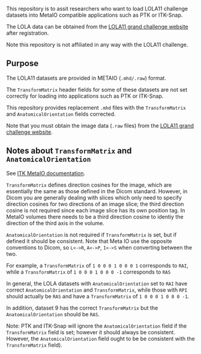 This repository is to assit researchers who want to load LOLA11 challenge datasets into MetaIO compatible applications such as PTK or ITK-Snap.

The LOLA data can be obtained from the [LOLA11 grand challenge website](https://lola11.grand-challenge.org) after registration.

Note this repository is not affiliated in any way with the LOLA11 challenge. 

## Purpose

The LOLA11 datasets are provided in METAIO (`.mhd/.raw`) format.

The `TransformMatrix` header fields for some of these datasets are not set correctly for loading into applications such as PTK or ITK-Snap.

This repository provides replacement `.mhd` files with the `TransformMatrix` and `AnatomicalOrientation` fields corrected. 

Note that you must obtain the image data (`.raw` files) from the [LOLA11 grand challenge website](https://lola11.grand-challenge.org).

## Notes about `TransformMatrix` and `AnatomicalOrientation`

See [ITK MetaIO documentation](https://itk.org/Wiki/Proposals:Orientation#Some_notes_on_the_DICOM_convention_and_current_ITK_usage).

`TransformMatrix` defines direction cosines for the image, which are essentially the same as those defined in the Dicom standard. However, in Dicom you are generally dealing with slices which only need to specify direction cosines for two directions of an image slice; the third direction cosine is not required since each image slice has its own position tag. In MetaIO volumes there needs to be a third direction cosine to identiy the direction of the third axis in the volume.

`AnatomicalOrientation` is not required if `TransformMatrix` is set, but if defined it should be consistent. Note that Meta IO use the opposite conventions to Dicom, so `L<->R`, `A<->P`, `I<->S` when converting between the two.

For example, a `TransformMatrix` of `1 0 0 0 1 0 0 0 1` corresponds to `RAI`, while a `TransformMatrix` of `1 0 0 0 1 0 0 0 -1` corresponds to `RAS`

In general, the LOLA datasets with  `AnatomicalOrientation` set to `RAI` have correct `AnatomicalOrientation` and `TransformMatrix`, while those with `RPI` should actually be `RAS` and have a `TransformMatrix` of `1 0 0 0 1 0 0 0 -1`.

In addition, dataset 9 has the correct `TransformMatrix` but the `AnatomicalOrientation` should be `RAS`.

Note: PTK and ITK-Snap will ignore the `AnatomicalOrientation` field if the `TransformMatrix` field is set; however it should always be consistent. However, the `AnatomicalOrientation` field ought to be be consistent with the `TransformMatrix` field).


